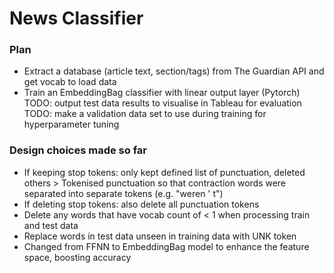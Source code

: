 # News Classifier

### Plan
- Extract a database (article text, section/tags) from The Guardian API and get vocab to load data
- Train an EmbeddingBag classifier with linear output layer (Pytorch) 
TODO: output test data results to visualise in Tableau for evaluation
TODO: make a validation data set to use during training for hyperparameter tuning

### Design choices made so far
- If keeping stop tokens: only kept defined list of punctuation, deleted others
    \> Tokenised punctuation so that contraction words were separated into separate tokens (e.g. "weren ' t")
- If deleting stop tokens: also delete all punctuation tokens
- Delete any words that have vocab count of < 1 when processing train and test data
- Replace words in test data unseen in training data with UNK token
- Changed from FFNN to EmbeddingBag model to enhance the feature space, boosting accuracy


